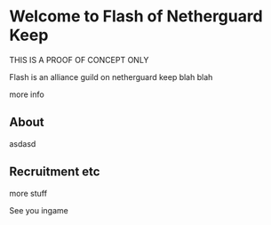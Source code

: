 # Welcome to Flash of Netherguard Keep 

THIS IS A PROOF OF CONCEPT ONLY

Flash is an alliance guild on netherguard keep blah blah

more info

## About
asdasd

## Recruitment etc
more stuff

See you ingame